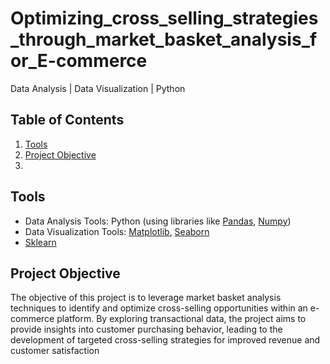 # Optimizing_cross_selling_strategies_through_market_basket_analysis_for_E-commerce
Data Analysis | Data Visualization | Python

## Table of Contents

1. [Tools](#tools)
2. [Project Objective](#objective)
3. 


## Tools <a name="tools"></a>
* Data Analysis Tools: Python (using libraries like [Pandas](https://pandas.pydata.org/), [Numpy](https://numpy.org/))
* Data Visualization Tools: [Matplotlib](https://matplotlib.org/stable/index.html), [Seaborn](https://seaborn.pydata.org/)
* [Sklearn](https://sklearn.org/)

## Project Objective<a name="objective"></a>
The objective of this project is to leverage market basket analysis techniques to identify and optimize cross-selling opportunities within an e-commerce platform. By exploring transactional data, the project aims to provide insights into customer purchasing behavior, leading to the development of targeted cross-selling strategies for improved revenue and customer satisfaction
